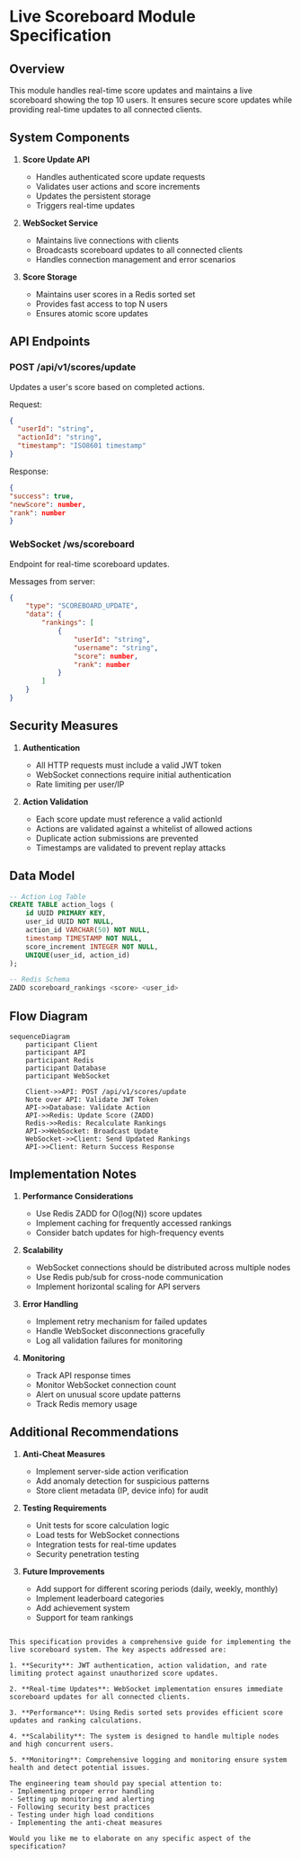 # Live Scoreboard Module Specification

## Overview

This module handles real-time score updates and maintains a live scoreboard showing the top 10 users. It ensures secure score updates while providing real-time updates to all connected clients.

## System Components

1. **Score Update API**

   - Handles authenticated score update requests
   - Validates user actions and score increments
   - Updates the persistent storage
   - Triggers real-time updates

2. **WebSocket Service**

   - Maintains live connections with clients
   - Broadcasts scoreboard updates to all connected clients
   - Handles connection management and error scenarios

3. **Score Storage**
   - Maintains user scores in a Redis sorted set
   - Provides fast access to top N users
   - Ensures atomic score updates

## API Endpoints

### POST /api/v1/scores/update

Updates a user's score based on completed actions.

Request:

```json
{
  "userId": "string",
  "actionId": "string",
  "timestamp": "ISO8601 timestamp"
}
```

Response:

```json
{
"success": true,
"newScore": number,
"rank": number
}
```

### WebSocket /ws/scoreboard

Endpoint for real-time scoreboard updates.

Messages from server:

```json
{
    "type": "SCOREBOARD_UPDATE",
    "data": {
        "rankings": [
            {
                "userId": "string",
                "username": "string",
                "score": number,
                "rank": number
            }
        ]
    }
}
```

## Security Measures

1. **Authentication**

   - All HTTP requests must include a valid JWT token
   - WebSocket connections require initial authentication
   - Rate limiting per user/IP

2. **Action Validation**
   - Each score update must reference a valid actionId
   - Actions are validated against a whitelist of allowed actions
   - Duplicate action submissions are prevented
   - Timestamps are validated to prevent replay attacks

## Data Model

```sql
-- Action Log Table
CREATE TABLE action_logs (
    id UUID PRIMARY KEY,
    user_id UUID NOT NULL,
    action_id VARCHAR(50) NOT NULL,
    timestamp TIMESTAMP NOT NULL,
    score_increment INTEGER NOT NULL,
    UNIQUE(user_id, action_id)
);

-- Redis Schema
ZADD scoreboard_rankings <score> <user_id>
```

## Flow Diagram

```mermaid
sequenceDiagram
    participant Client
    participant API
    participant Redis
    participant Database
    participant WebSocket

    Client->>API: POST /api/v1/scores/update
    Note over API: Validate JWT Token
    API->>Database: Validate Action
    API->>Redis: Update Score (ZADD)
    Redis->>Redis: Recalculate Rankings
    API->>WebSocket: Broadcast Update
    WebSocket->>Client: Send Updated Rankings
    API->>Client: Return Success Response
```

## Implementation Notes

1. **Performance Considerations**

   - Use Redis ZADD for O(log(N)) score updates
   - Implement caching for frequently accessed rankings
   - Consider batch updates for high-frequency events

2. **Scalability**

   - WebSocket connections should be distributed across multiple nodes
   - Use Redis pub/sub for cross-node communication
   - Implement horizontal scaling for API servers

3. **Error Handling**

   - Implement retry mechanism for failed updates
   - Handle WebSocket disconnections gracefully
   - Log all validation failures for monitoring

4. **Monitoring**
   - Track API response times
   - Monitor WebSocket connection count
   - Alert on unusual score update patterns
   - Track Redis memory usage

## Additional Recommendations

1. **Anti-Cheat Measures**

   - Implement server-side action verification
   - Add anomaly detection for suspicious patterns
   - Store client metadata (IP, device info) for audit

2. **Testing Requirements**

   - Unit tests for score calculation logic
   - Load tests for WebSocket connections
   - Integration tests for real-time updates
   - Security penetration testing

3. **Future Improvements**
   - Add support for different scoring periods (daily, weekly, monthly)
   - Implement leaderboard categories
   - Add achievement system
   - Support for team rankings

```

This specification provides a comprehensive guide for implementing the live scoreboard system. The key aspects addressed are:

1. **Security**: JWT authentication, action validation, and rate limiting protect against unauthorized score updates.

2. **Real-time Updates**: WebSocket implementation ensures immediate scoreboard updates for all connected clients.

3. **Performance**: Using Redis sorted sets provides efficient score updates and ranking calculations.

4. **Scalability**: The system is designed to handle multiple nodes and high concurrent users.

5. **Monitoring**: Comprehensive logging and monitoring ensure system health and detect potential issues.

The engineering team should pay special attention to:
- Implementing proper error handling
- Setting up monitoring and alerting
- Following security best practices
- Testing under high load conditions
- Implementing the anti-cheat measures

Would you like me to elaborate on any specific aspect of the specification?
```
